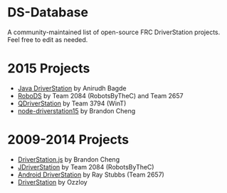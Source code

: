 # DS-Database
A community-maintained list of open-source FRC DriverStation projects. Feel free to edit as needed.

# 2015 Projects

- [Java DriverStation](https://github.com/anidev/frc-driverstation) by Anirudh Bagde
- [RoboDS](https://github.com/RobotsByTheC/RoboDS) by Team 2084 (RobotsByTheC) and Team 2657
- [QDriverStation](https://github.com/WinT-3794/QDriverStation) by Team 3794 (WinT)
- [node-driverstation15](https://github.com/gluxon/node-driverstation15) by Brandon Cheng

# 2009-2014 Projects

- [DriverStation.js](https://github.com/gluxon/DriverStation.js) by Brandon Cheng
- [JDriverStation](https://github.com/RobotsByTheC/JDriverStation) by Team 2084 (RobotsByTheC)
- [Android DriverStation](https://github.com/raystubbs/Android-FRC-Driverstation) by Ray Stubbs (Team 2657)
- [DriverStation](https://github.com/ozzloy/frc-driver-station) by Ozzloy
